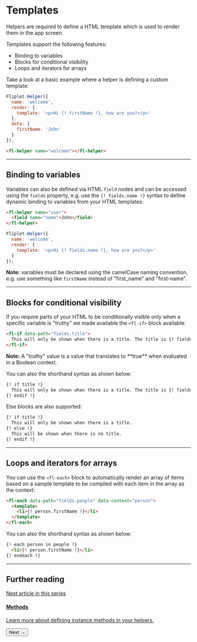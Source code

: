 # Templates
Helpers are required to define a HTML template which is used to render them in the app screen.

Templates support the following features:

- Binding to variables
- Blocks for conditional visibility
- Loops and iterators for arrays

Take a look at a basic example where a helper is defining a custom template:

```js
Fliplet.Helper({
  name: 'welcome',
  render: {
    template: '<p>Hi {! firstName !}, how are you?</p>'
  },
  data: {
    firstName: 'John'
  }
});
```

```html
<fl-helper name="welcome"></fl-helper>
```

---

## Binding to variables

Variables can also be defined via HTML `field` nodes and can be accessed using the `fields` property, e.g. use the `{! fields.name !}` syntax to define dynamic binding to variables from your HTML templates:

```html
<fl-helper name="user">
  <field name="name">John</field>
</fl-helper>
```

```js
Fliplet.Helper({
  name: 'welcome',
  render: {
    template: '<p>Hi {! fields.name !}, how are you?</p>'
  }
});
```

<p class="quote"><strong>Note:</strong> variables must be declared using the camelCase naming convention, e.g. use something like <code>firstName</code> instead of "first_name" and "first-name".</p>

---

## Blocks for conditional visibility

If you require parts of your HTML to be conditionally visible only when a specific variable is "truthy" we made available the `<fl-if>` block available:

```html
<fl-if data-path="fields.title">
  This will only be shown when there is a title. The title is {! fields.title !}
</fl-if>
```

<p class="quote"><strong>Note:</strong> A "truthy" value is a value that translates to **true** when evaluated in a Boolean context.</p>

You can also the shorthand syntax as shown below:

```html
{! if title !}
  This will only be shown when there is a title. The title is {! fields.title !}
{! endif !}
```

Else blocks are also supported:

```html
{! if title !}
  This will only be shown when there is a title.
{! else !}
  This will be shown when there is no title.
{! endif !}
```

---

## Loops and iterators for arrays

You can use the `<fl-each>` block to automatically render an array of items based on a sample template to be compiled with each item in the array as the context:

```html
<fl-each data-path="fields.people" data-context="person">
  <template>
    <li>{! person.firstName !}</li>
  </template>
</fl-each>
```

You can also the shorthand syntax as shown below:

```html
{! each person in people !}
  <li>{! person.firstName !}</li>
{! endeach !}
```

---

## Further reading

<section class="blocks alt">
  <a class="bl two" href="methods.html">
    <div>
      <span class="pin">Next article in this series</span>
      <h4>Methods</h4>
      <p>Learn more about defining instance methods in your helpers.</p>
      <button>Next &rarr;</button>
    </div>
  </a>
</section>